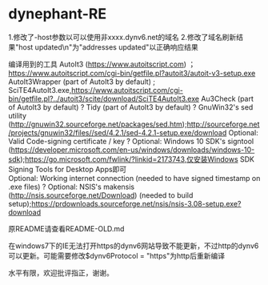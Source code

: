 # dynephant-RE
1.修改了-host参数以可以使用非xxxx.dynv6.net的域名 
2.修改了域名刷新结果"host updated\n"为"addresses updated"以正确响应结果 


编译用到的工具 
AutoIt3 (https://www.autoitscript.com) ； https://www.autoitscript.com/cgi-bin/getfile.pl?autoit3/autoit-v3-setup.exe 
AutoIt3Wrapper (part of AutoIt3 by default) ; SciTE4AutoIt3.exe,https://www.autoitscript.com/cgi-bin/getfile.pl?../autoit3/scite/download/SciTE4AutoIt3.exe 
Au3Check (part of AutoIt3 by default) ? 
Tidy (part of AutoIt3 by default) ? 
GnuWin32's sed utility (http://gnuwin32.sourceforge.net/packages/sed.htm);http://sourceforge.net/projects/gnuwin32/files//sed/4.2.1/sed-4.2.1-setup.exe/download 
Optional: Valid Code-signing certificate / key ? 
Optional: Windows 10 SDK's signtool (https://developer.microsoft.com/en-us/windows/downloads/windows-10-sdk);https://go.microsoft.com/fwlink/?linkid=2173743,仅安装Windows SDK Signing Tools for Desktop Apps即可  
Optional: Working internet connection (needed to have signed timestamp on .exe files) ? 
Optional: NSIS's makensis (http://nsis.sourceforge.net/Download) (needed to build setup);https://prdownloads.sourceforge.net/nsis/nsis-3.08-setup.exe?download 

原README请查看README-OLD.md

在windows7下的IE无法打开https的dynv6网站导致不能更新，不过http的dynv6可以更新。可能需要修改$dynv6Protocol = "https"为http后重新编译

水平有限，欢迎批评指正，谢谢。
